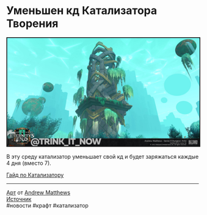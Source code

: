 # Уменьшен кд Катализатора Творения

<center>
<img src=https://raw.githubusercontent.com/MagicalCow/TrinkIT-News/main/Sources/Assets/WH327024/WH327024-1.jpg float=center border=2>
</center>

В эту среду катализатор уменьшает свой кд и будет заряжаться каждые 4 дня (вместо 7).

[Гайд по Катализатору](https://github.com/MagicalCow/TrinkIT-News/blob/main/Sources/Guides/Guide-Creation-Catalyst.md)


---
[Арт](https://www.artstation.com/artwork/zD0oxm) от [Andrew Matthews](https://www.artstation.com/andrewmatthews)  
[Источник](https://www.wowhead.com/news/327024)  
#новости #крафт #катализатор